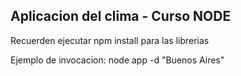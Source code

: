 ## Aplicacion del clima - Curso NODE ##

Recuerden ejecutar npm install para las librerias 

Ejemplo de invocacion: node app -d "Buenos Aires"
